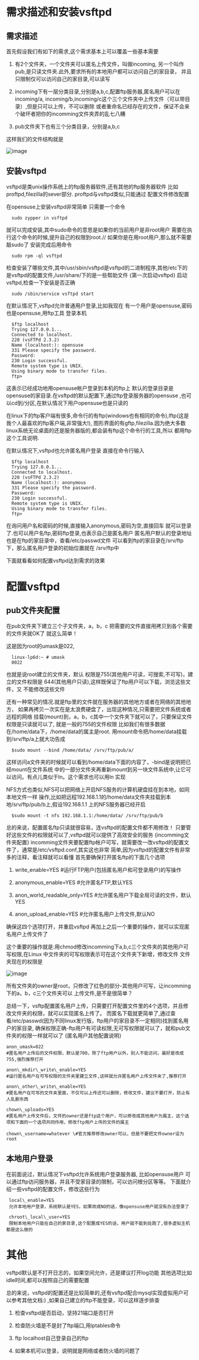 # 需求描述和安装vsftpd

## 需求描述

首先假设我们有如下的需求,这个需求基本上可以覆盖一些基本需要

1.  有2个文件夹，一个文件夹可以匿名上传文件，叫做incoming,
    另一个叫作pub,是只读文件夹.此外,要求所有的本地用户都可以访问自己的家目录， 并且只限制仅可以访问自己的家目录,可以读写

2.  incoming下有一层分类目录,分别是a,b,c,配置ftp服务器,匿名用户可以在incoming/a,
    incoming/b,incoming/c这个三个文件夹中上传文件（可以带目录）,但是只可以上传，不可以删除
    或者重命名已经存在的文件，保证不会来个破坏者把你的incomming文件夹弄的乱七八糟

3.  pub文件夹下也有三个分类目录，分别是a,b,c


这样我们的文件结构就是

 ![image](structure.png)

## 安装vsftpd

vsftpd是类unix操作系统上的ftp服务器软件,还有其他的ftp服务器软件
比如proftpd,filezilla的sever部分. proftpd与vsftpd类似,只能通过 配置文件修改配置

在opensuse上安装vsftpd非常简单 只需要一个命令

      sudo zypper in vsftpd

就可以完成安装,其中sudo命令的意思是如果你的当前用户是非root用户 需要在执行这个命令的时候,提升自己的权限到root.//
如果你是在用root用户,那么就不需要敲sudo了 安装完成后用命令

      sudo rpm -ql vsftpd

检查安装了哪些文件,其中/usr/sbin/vsftpd是vsftpd的二进制程序,其他/etc下的
是vsftpd的配置文件,/usr/share/下的是一些帮助文件 {第一次启动vsftpd}
启动vsftpd,检查一下安装是否正确

      sudo /sbin/service vsftpd start

在默认情况下,vsftpd允许普通用户登录,比如我现在 有一个用户是opensuse,密码也是opensuse,用ftp工具
登录本机

      $ftp localhost
      Trying 127.0.0.1...
      Connected to localhost.
      220 (vsFTPd 2.3.2)
      Name (localhost:): opensuse
      331 Please specify the password.
      Password:
      230 Login successful.
      Remote system type is UNIX.
      Using binary mode to transfer files.
      ftp> 

这表示已经成功地用opensuse帐户登录到本机的ftp上
默认的登录目录是opensuse的家目录.在vsftpd的默认配置下,通过ftp登录服务器的opensuse
,也可以cd到/分区,在默认情况下用户opensuse也是只读的

在linux下的ftp客户端有很多,命令行的有ftp(windows也有相同的命令),lftp(这是我个人最喜欢的ftp客户端,非常强大!),
图形界面的有gftp,filezilla.因为绝大多数linux系统无论桌面的还是服务器版的,都会装有ftp这个命令行的工具,所以
都用ftp这个工具说明.

在默认情况下,vsftpd也允许匿名用户登录 直接在命令行输入

      $ftp localhost
      Trying 127.0.0.1...
      Connected to localhost.
      220 (vsFTPd 2.3.2)
      Name (localhost:): anonymous
      331 Please specify the password.
      Password:
      230 Login successful.
      Remote system type is UNIX.
      Using binary mode to transfer files.
      ftp> 

在询问用户名和密码的时候,直接输入anonymous,密码为空,直接回车
就可以登录了.也可以用户名ftp,密码ftp登录,也表示自己是匿名用户
匿名用户默认的登录地址也是在ftp的家目录中，查看/etc/passwd文件
可以看到ftp的家目录在/srv/ftp下，那么匿名用户登录的初始位置就在 /srv/ftp中

下面就看看如何配置vsftpd达到需求的效果

# 配置vsftpd

## pub文件夹配置

在pub文件夹下建立三个子文件夹，a，b，c 把需要的文件直接用拷贝到各个需要的文件夹就OK了 就这么简单！

这是因为root的umask是022,

      linux-lp6d:~ # umask 
      0022

也就是说root建立的文件夹，默认 权限是755(其他用户可读，可搜索,不可写)，建立的文件权限是
644(其他用户只读),这样既保证了ftp用户可以下载，浏览这些文件，又 不能修改这些文件

还有一种常见的情况.就是ftp里的文件就在服务器的其他地方或者在网络的其他地方，
如果再拷贝一次实在是太浪费硬盘了，出现这种情况,只需要把文件系统或者远程的网络
挂载(mount)到，a，b，c其中一个文件夹下就可以了，只要保证文件权限是只读就可以了, 就是一般的755的文件权限
比如我们有很多数据在/home/data下，/home/data的属主是root.
用mount命令把/home/data挂载到/srv/ftp/a上就大功告成

      $sudo mount --bind /home/data/ /srv/ftp/pub/a/

这样访问a文件夹的时候就可以看到/home/data下面的内容了，-bind是说明把已经mount在文件系统
中的一部分文件夹再重新mount到另一块文件系统中,让它可以访问。有点儿类似于ln。这个需求也可以用ln 实现

NFS方式也类似,NFS可以把网络上开启NFS服务的计算机硬盘挂在到本地，如同本地文件一样
操作,比如把远程192.168.1.1的/home/data文件夹挂载到本地/srv/ftp/pub/b上,假设192.168.1.1
上的NFS服务器已经开启

      $sudo mount -t nfs 192.168.1.1:/home/data/ /srv/ftp/pub/b

总的来说，配置匿名ftp只读就很容易，连vsftpd的配置文件都不用修改！
只要管好这些文件的权限就可以了,vsftpd就可以提供了高效安全的服务 {incomming文件夹配置}
incomming文件夹要配置ftp帐户可写，就需要改一改vsftpd的配置文件了，通常是/etc/vsftpd.conf,其实这也非常
简单,因为vsftpd的配置文件有非常多的注释，看注释就可以看懂 首先要确保打开匿名ftp的下面几个选项

1.  write\_enable=YES \#运行FTP用户(包括匿名用户和可登录用户)的写操作

2.  anonymous\_enable=YES \#允许匿名FTP,默认YES

3.  anon\_world\_readable\_only=YES \#允许匿名用户下载全局可读的文件，默认YES

4.  anon\_upload\_enable=YES \#允许匿名用户上传文件,默认NO


确保这四个选项打开，并重启vsftpd 再加上之后一个重要的操作，就可以实现匿名用户上传文件了

这个重要的操作就是:用chmod修改incomming下a,b,c三个文件夹的其他用户可写权限,在Linux
中文件夹的可写权限表示可在这个文件夹下新增，修改文件 文件夹现在的权限是

  ![image](perm.png)

所有文件夹的owner是root，只修改了红色的部分-其他用户可写，让incomming下的a，b，c三个文件夹可以
上传文件,是不是很简单？

总结一下，vsftp配置匿名用户上传，只需要打开配置文件里的4个选项，并且修改文件夹的权限，就可以实现匿名上传了。
而匿名下载就更简单了,通过查看/etc/passwd(因为不同linux发行版，ftp用户的家目录不一定相同)找到匿名用户的家目录,
确保权限正确-ftp用户有可读权限,无可写权限就可以了，就和pub文件夹的权限一样就可以了 {匿名用户其他配置说明}

    anon_umask=022
    #匿名用户上传后的文件权限，默认是700，除了ftp用户以外，别人不能访问，最好是改成755,强烈推荐打开

    anon\_mkdir\_write\_enable=YES
    #运行匿名用户在可写权限的文件夹里建立文件,这样就允许匿名用户上传文件夹了,推荐打开

    anon\_other\_write\_enable=YES
    #匿名用户在可写的文件夹里面，不仅可以上传还可以删除，修改文件，建议不要打开，防止有人乱删东西

    chown\_uploads=YES
    #匿名用户上传文件后，文件的owner还是ftp这个用户，可以修改成其他用户为属主，这个选项和下面的一个选项共同作用，修改ftp用户上传的文件的属主

    chown\_username=whatever \#官方推荐修改owner可以，但是不要把文件owner设为root


## 本地用户登录

在前面说过，默认情况下vsftpd允许系统用户登录服务器, 比如opensuse用户
可以通过ftp访问服务器，并且不受家目录的限制，可以访问根分区等等。 下面就介绍一些vsftpd的配置文件，修改这些行为

     local\_enable=YES
     允许本地用户登录，系统默认是YES，如果改成NO的话，像opensuse用户就没有办法登录了

     chroot\_local\_user=YES
     限制本地用户只能在自己的家目录,这个配置成YES的话，用户就不能到处跑了,很多虚拟主机都是这么做的


# 其他

vsftpd默认是不打开日志的，如果空间允许，还是建议打开log功能 其他选项比如idle时间,都可以按照自己的需要配置

总的来说，vsftpd的配置还是比较简单的,还有vsftpd配合mysql实现虚拟用户可以参考其他文档:)
,如果自己建立的ftp不能登录，可以这样逐步排查

1. 检查vsftpd是否启动，坚持21端口是否打开

2. 检查防火墙是不是封了ftp端口,用iptables命令

3. ftp localhost自己登录自己的ftp

4. 如果本机可以登录，说明就是网络或者防火墙的问题了





